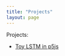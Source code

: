 ```yaml
---
title: "Projects"
layout: page
---
```


Projects:
- [Toy LSTM in p5js](https://xrcyz.github.io/Toy-LSTM/)